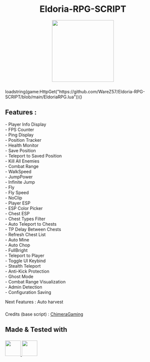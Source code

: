 <h1 align="center">Eldoria-RPG-SCRIPT</h1>

<div align="center">
  <img height="200" src="https://tr.rbxcdn.com/180DAY-428fe58f74d84397350b3af497830c13/768/432/Image/Webp/noFilter"  />
</div>

###

<p align="left">loadstring(game:HttpGet("https://github.com/WareZ57/Eldoria-RPG-SCRIPT/blob/main/EldoriaRPG.lua"))()</p>

###

<h2 align="left">Features :</h2>


<p align="left">
- Player Info Display<br>
- FPS Counter<br>
- Ping Display<br>
- Position Tracker<br>
- Health Monitor<br>
- Save Position<br>
- Teleport to Saved Position<br>
- Kill All Enemies<br>
- Combat Range<br>
- WalkSpeed<br>
- JumpPower<br>
- Infinite Jump<br>
- Fly<br>
- Fly Speed<br>
- NoClip<br>
- Player ESP<br>
- ESP Color Picker<br>
- Chest ESP<br>
- Chest Types Filter<br>
- Auto Teleport to Chests<br>
- TP Delay Between Chests<br>
- Refresh Chest List<br>
- Auto Mine<br>
- Auto Chop<br>
- FullBright<br>
- Teleport to Player<br>
- Toggle UI Keybind<br>
- Stealth Teleport<br>
- Anti-Kick Protection<br>
- Ghost Mode<br>
- Combat Range Visualization<br>
- Admin Detection<br>
- Configuration Saving<br>
</p>

<p align="left">Next Features : Auto harvest </p>

###

<p align="left">
  Credits (base script) : 
  <a href="https://rscripts.net/script/upd-eldoria-rpg-zwkQ">ChimeraGaming</a>
</p>


###

<h2 align="left">Made & Tested with</h2>

###


<p align="left">
  <a href="https://sirius.menu/" target="_blank">
    <img src="https://image.noelshack.com/fichiers/2025/39/1/1758549544-t-l-chargement.png" height="50" />
  </a>
  <a href="https://www.xeno.onl/" target="_blank">
    <img src="https://www.xeno.onl/images/xeno.png" height="50" />
  </a>
</p>


